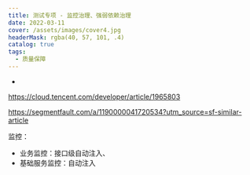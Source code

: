 ```yaml
---
title: 测试专项 - 监控治理、强弱依赖治理
date: 2022-03-11
cover: /assets/images/cover4.jpg
headerMask: rgba(40, 57, 101, .4)
catalog: true
tags:
  - 质量保障
---
```


-

https://cloud.tencent.com/developer/article/1965803

https://segmentfault.com/a/1190000041720534?utm_source=sf-similar-article

监控：

- 业务监控：接口级自动注入、
- 基础服务监控：自动注入
